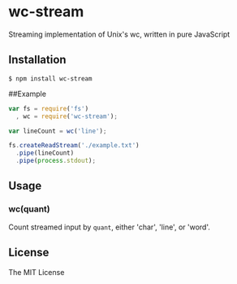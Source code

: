 wc-stream
=========

Streaming implementation of Unix's wc, written in pure JavaScript

## Installation

    $ npm install wc-stream

##Example
```javascript
var fs = require('fs')
  , wc = require('wc-stream');

var lineCount = wc('line');

fs.createReadStream('./example.txt')
  .pipe(lineCount)
  .pipe(process.stdout);
```

## Usage

### wc(quant)

Count streamed input by `quant`, either 'char', 'line', or 'word'.

## License
The MIT License